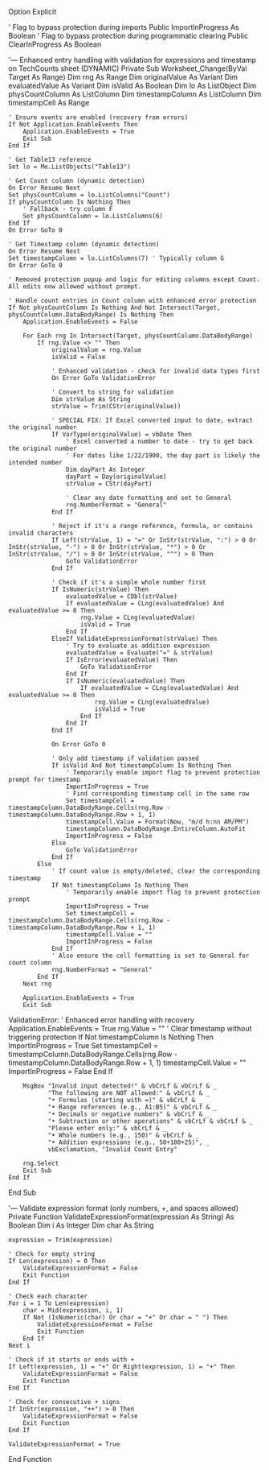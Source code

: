 Option Explicit

' Flag to bypass protection during imports
Public ImportInProgress As Boolean
' Flag to bypass protection during programmatic clearing
Public ClearInProgress As Boolean

'— Enhanced entry handling with validation for expressions and timestamp on TechCounts sheet (DYNAMIC)
Private Sub Worksheet_Change(ByVal Target As Range)
    Dim rng As Range
    Dim originalValue As Variant
    Dim evaluatedValue As Variant
    Dim isValid As Boolean
    Dim lo As ListObject
    Dim physCountColumn As ListColumn
    Dim timestampColumn As ListColumn
    Dim timestampCell As Range
    
    ' Ensure events are enabled (recovery from errors)
    If Not Application.EnableEvents Then
        Application.EnableEvents = True
        Exit Sub
    End If
    
    ' Get Table13 reference
    Set lo = Me.ListObjects("Table13")
    
    ' Get Count column (dynamic detection)
    On Error Resume Next
    Set physCountColumn = lo.ListColumns("Count")
    If physCountColumn Is Nothing Then
        ' Fallback - try column F
        Set physCountColumn = lo.ListColumns(6)
    End If
    On Error GoTo 0
    
    ' Get Timestamp column (dynamic detection)
    On Error Resume Next
    Set timestampColumn = lo.ListColumns(7) ' Typically column G
    On Error GoTo 0
    
    ' Removed protection popup and logic for editing columns except Count. All edits now allowed without prompt.
    
    ' Handle count entries in Count column with enhanced error protection
    If Not physCountColumn Is Nothing And Not Intersect(Target, physCountColumn.DataBodyRange) Is Nothing Then
        Application.EnableEvents = False
        
        For Each rng In Intersect(Target, physCountColumn.DataBodyRange)
            If rng.Value <> "" Then
                originalValue = rng.Value
                isValid = False
                
                ' Enhanced validation - check for invalid data types first
                On Error GoTo ValidationError
                
                ' Convert to string for validation
                Dim strValue As String
                strValue = Trim(CStr(originalValue))
                
                ' SPECIAL FIX: If Excel converted input to date, extract the original number
                If VarType(originalValue) = vbDate Then
                    ' Excel converted a number to date - try to get back the original number
                    ' For dates like 1/22/1900, the day part is likely the intended number
                    Dim dayPart As Integer
                    dayPart = Day(originalValue)
                    strValue = CStr(dayPart)
                    
                    ' Clear any date formatting and set to General
                    rng.NumberFormat = "General"
                End If
                
                ' Reject if it's a range reference, formula, or contains invalid characters
                If Left(strValue, 1) = "=" Or InStr(strValue, ":") > 0 Or InStr(strValue, "-") > 0 Or InStr(strValue, "*") > 0 Or InStr(strValue, "/") > 0 Or InStr(strValue, "^") > 0 Then
                    GoTo ValidationError
                End If
                
                ' Check if it's a simple whole number first
                If IsNumeric(strValue) Then
                    evaluatedValue = CDbl(strValue)
                    If evaluatedValue = CLng(evaluatedValue) And evaluatedValue >= 0 Then
                        rng.Value = CLng(evaluatedValue)
                        isValid = True
                    End If
                ElseIf ValidateExpressionFormat(strValue) Then
                    ' Try to evaluate as addition expression
                    evaluatedValue = Evaluate("=" & strValue)
                    If IsError(evaluatedValue) Then
                        GoTo ValidationError
                    End If
                    If IsNumeric(evaluatedValue) Then
                        If evaluatedValue = CLng(evaluatedValue) And evaluatedValue >= 0 Then
                            rng.Value = CLng(evaluatedValue)
                            isValid = True
                        End If
                    End If
                End If
                
                On Error GoTo 0
                
                ' Only add timestamp if validation passed
                If isValid And Not timestampColumn Is Nothing Then
                    ' Temporarily enable import flag to prevent protection prompt for timestamp
                    ImportInProgress = True
                    ' Find corresponding timestamp cell in the same row
                    Set timestampCell = timestampColumn.DataBodyRange.Cells(rng.Row - timestampColumn.DataBodyRange.Row + 1, 1)
                    timestampCell.Value = Format(Now, "m/d h:nn AM/PM")
                    timestampColumn.DataBodyRange.EntireColumn.AutoFit
                    ImportInProgress = False
                Else
                    GoTo ValidationError
                End If
            Else
                ' If count value is empty/deleted, clear the corresponding timestamp
                If Not timestampColumn Is Nothing Then
                    ' Temporarily enable import flag to prevent protection prompt
                    ImportInProgress = True
                    Set timestampCell = timestampColumn.DataBodyRange.Cells(rng.Row - timestampColumn.DataBodyRange.Row + 1, 1)
                    timestampCell.Value = ""
                    ImportInProgress = False
                End If
                ' Also ensure the cell formatting is set to General for count column
                rng.NumberFormat = "General"
            End If
        Next rng
        
        Application.EnableEvents = True
        Exit Sub
        
ValidationError:
        ' Enhanced error handling with recovery
        Application.EnableEvents = True
        rng.Value = ""
        ' Clear timestamp without triggering protection
        If Not timestampColumn Is Nothing Then
            ImportInProgress = True
            Set timestampCell = timestampColumn.DataBodyRange.Cells(rng.Row - timestampColumn.DataBodyRange.Row + 1, 1)
            timestampCell.Value = ""
            ImportInProgress = False
        End If
        
        MsgBox "Invalid input detected!" & vbCrLf & vbCrLf & _
               "The following are NOT allowed:" & vbCrLf & _
               "• Formulas (starting with =)" & vbCrLf & _
               "• Range references (e.g., A1:B5)" & vbCrLf & _
               "• Decimals or negative numbers" & vbCrLf & _
               "• Subtraction or other operations" & vbCrLf & vbCrLf & _
               "Please enter only:" & vbCrLf & _
               "• Whole numbers (e.g., 150)" & vbCrLf & _
               "• Addition expressions (e.g., 50+100+25)", _
               vbExclamation, "Invalid Count Entry"
        
        rng.Select
        Exit Sub
    End If
End Sub

'— Validate expression format (only numbers, +, and spaces allowed)
Private Function ValidateExpressionFormat(expression As String) As Boolean
    Dim i As Integer
    Dim char As String
    
    expression = Trim(expression)
    
    ' Check for empty string
    If Len(expression) = 0 Then
        ValidateExpressionFormat = False
        Exit Function
    End If
    
    ' Check each character
    For i = 1 To Len(expression)
        char = Mid(expression, i, 1)
        If Not (IsNumeric(char) Or char = "+" Or char = " ") Then
            ValidateExpressionFormat = False
            Exit Function
        End If
    Next i
    
    ' Check if it starts or ends with +
    If Left(expression, 1) = "+" Or Right(expression, 1) = "+" Then
        ValidateExpressionFormat = False
        Exit Function
    End If
    
    ' Check for consecutive + signs
    If InStr(expression, "++") > 0 Then
        ValidateExpressionFormat = False
        Exit Function
    End If
    
    ValidateExpressionFormat = True
End Function


